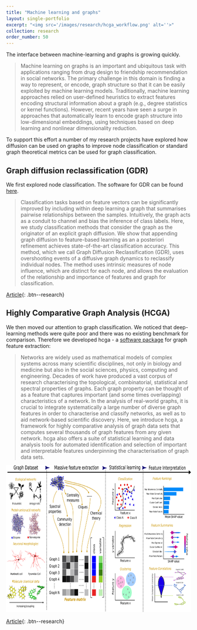 ```yaml
---
title: "Machine learning and graphs"
layout: single-portfolio
excerpt: "<img src='/images/research/hcga_workflow.png' alt=''>"
collection: research
order_number: 50
---
```


The interface between machine-learning and graphs is growing quickly. 

> Machine learning on graphs is an important and ubiquitous task with applications ranging from drug design to friendship recommendation in social networks. The primary challenge in this domain is finding a way to represent, or encode, graph structure so that it can be easily exploited by machine learning models. Traditionally, machine learning approaches relied on user-defined heuristics to extract features encoding structural information about a graph (e.g., degree statistics or kernel functions). However, recent years have seen a surge in approaches that automatically learn to encode graph structure into low-dimensional embeddings, using techniques based on deep learning and nonlinear dimensionality reduction. 

To support this effort a number of my research projects have explored how diffusion can be used on graphs to improve node classification or standard graph theoretical metrics can be used for graph classification.



## Graph diffusion reclassification (GDR)

We first explored node classification. The software for GDR can be found [here](https://github.com/barahona-research-group/GDR).

> Classification tasks based on feature vectors can be significantly improved by including within deep learning a graph that summarises pairwise relationships between the samples. Intuitively, the graph acts as a conduit to channel and bias the inference of class labels. Here, we study classification methods that consider the graph as the originator of an explicit graph diffusion. We show that appending graph diffusion to feature-based learning as an a posteriori refinement achieves state-of-the-art classification accuracy. This method, which we call Graph Diffusion Reclassification (GDR), uses overshooting events of a diffusive graph dynamics to reclassify individual nodes. The method uses intrinsic measures of node influence, which are distinct for each node, and allows the evaluation of the relationship and importance of features and graph for classification.


[Article](https://www.aimsciences.org/article/doi/10.3934/fods.2020002){: .btn--research} 

## Highly Comparative Graph Analysis (HCGA)

We then moved our attention to graph classification. We noticed that deep-learning methods were quite poor and there was no existing benchmark for comparison. Therefore we developed hcga - a [software package](https://github.com/barahona-research-group/hcga) for graph feature extraction:

> Networks are widely used as mathematical models of complex systems across many scientific disciplines, not only in biology and medicine but also in the social sciences, physics, computing and engineering. Decades of work have produced a vast corpus of research characterising the topological, combinatorial, statistical and spectral properties of graphs. Each graph property can be thought of as a feature that captures important (and some times overlapping) characteristics of a network. In the analysis of real-world graphs, it is crucial to integrate systematically a large number of diverse graph features in order to characterise and classify networks, as well as to aid network-based scientific discovery. Here, we introduce hcga, a framework for highly comparative analysis of graph data sets that computes several thousands of graph features from any given network. hcga also offers a suite of statistical learning and data analysis tools for automated identification and selection of important and interpretable features underpinning the characterisation of graph data sets.

<p align="center">
  <img src="/images/research/hcga_workflow.png" height="400px" width="800px" />
</p>


[Article](https://doi.org/10.1016/j.patter.2021.100227){: .btn--research} 








